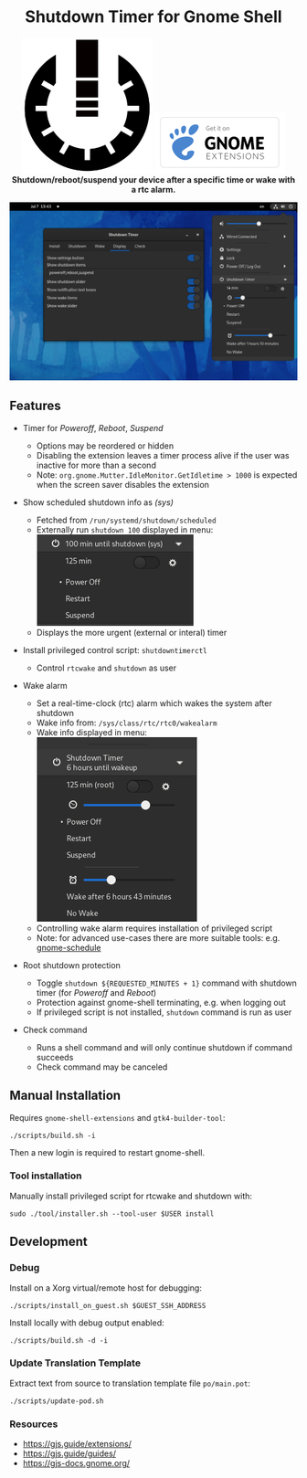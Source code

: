 <h1 align="center">Shutdown Timer for Gnome Shell</h1>
<p align="center">
  <img alt="Shutdown Timer Icon" width="228" src="bin/icon.svg"/>
  <a href="https://extensions.gnome.org/extension/4372/shutdowntimer/">
    <img alt="Get it on GNOME Extensions" width="228" src="https://raw.githubusercontent.com/andyholmes/gnome-shell-extensions-badge/master/get-it-on-ego.svg?sanitize=true"/>
  </a>
  <br/>
  <b>Shutdown/reboot/suspend your device after a specific time or wake with a rtc alarm.</b>
</p>

![Screenshot](bin/screenshot.png)

## Features
- Timer for *Poweroff*, *Reboot*, *Suspend* 
  - Options may be reordered or hidden
  - Disabling the extension leaves a timer process alive if the user was inactive for more than a second 
  - Note: `org.gnome.Mutter.IdleMonitor.GetIdletime > 1000` is expected when the screen saver disables the extension

- Show scheduled shutdown info as *(sys)*
  - Fetched from `/run/systemd/shutdown/scheduled` 
  - Externally run `shutdown 100` displayed in menu: <br/>![externalScheduleMenu](bin/externalScheduleFeature.png)
  - Displays the more urgent (external or interal) timer 

- Install privileged control script: `shutdowntimerctl`
  - Control `rtcwake` and `shutdown` as user

- Wake alarm
  - Set a real-time-clock (rtc) alarm which wakes the system after shutdown
  - Wake info from: `/sys/class/rtc/rtc0/wakealarm`
  - Wake info displayed in menu: <br/>![wakeInfoMenu](bin/wakeInfoFeature.png)
  - Controlling wake alarm requires installation of privileged script
  - Note: for advanced use-cases there are more suitable tools: e.g. [gnome-schedule](https://gitlab.gnome.org/GNOME/gnome-schedule)

- Root shutdown protection
  - Toggle `shutdown ${REQUESTED_MINUTES + 1}` command with shutdown timer (for *Poweroff* and *Reboot*)
  - Protection against gnome-shell terminating, e.g. when logging out
  - If privileged script is not installed, `shutdown` command is run as user

- Check command
  - Runs a shell command and will only continue shutdown if command succeeds
  - Check command may be canceled

## Manual Installation

Requires `gnome-shell-extensions` and `gtk4-builder-tool`:
```(shell)
./scripts/build.sh -i
```
Then a new login is required to restart gnome-shell.

### Tool installation
Manually install privileged script for rtcwake and shutdown with:
```(shell)
sudo ./tool/installer.sh --tool-user $USER install
```

## Development
### Debug
Install on a Xorg virtual/remote host for debugging:
```(shell)
./scripts/install_on_guest.sh $GUEST_SSH_ADDRESS
```
Install locally with debug output enabled:
```(shell)
./scripts/build.sh -d -i
```

### Update Translation Template
Extract text from source to translation template file `po/main.pot`:
```(shell)
./scripts/update-pod.sh
```

### Resources
- https://gjs.guide/extensions/
- https://gjs.guide/guides/
- https://gjs-docs.gnome.org/
